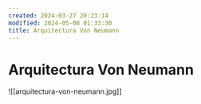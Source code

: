 ```yaml
---
created: 2024-03-27 20:23:14
modified: 2024-05-08 01:33:30
title: Arquitectura Von Neumann
---
```


# Arquitectura Von Neumann

![[arquitectura-von-neumann.jpg]]
